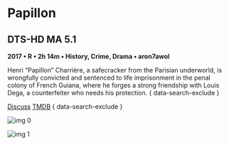 # Papillon

## DTS-HD MA 5.1

**2017 • R • 2h 14m • History, Crime, Drama • aron7awol**

Henri “Papillon” Charrière, a safecracker from the Parisian underworld, is wrongfully convicted and sentenced to life imprisonment in the penal colony of French Guiana, where he forges a strong friendship with Louis Dega, a counterfeiter who needs his protection.
{ data-search-exclude }

[Discuss](https://www.avsforum.com/threads/bass-eq-for-filtered-movies.2995212/post-57089762)  [TMDB](433498)
{ data-search-exclude }

![img 0](https://i.imgur.com/5SyeBJq.jpg)

![img 1](https://i.imgur.com/nncGNed.jpg)

